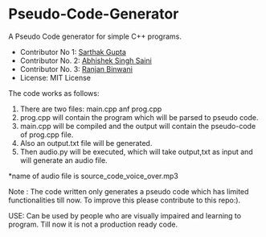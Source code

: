 # Pseudo-Code-Generator

A Pseudo Code generator for simple C++ programs.

* Contributor No 1: [Sarthak Gupta](https://github.com/sarthak-sopho)
* Contributor No. 2: [Abhishek Singh Saini](https://github.com/AbhiTaker)
* Contributor No. 3: [Ranjan Binwani](https://github.com/ranjanbinwani)
* License: MIT License

The code works as follows:
1) There are two files: main.cpp anf prog.cpp
2) prog.cpp will contain the program which will be parsed to pseudo code.
3) main.cpp will be compiled and the output will contain the pseudo-code of prog.cpp file.
4) Also an output.txt file will be generated.
5) Then audio.py will be executed, which will take output,txt as input and will generate an audio file.

*name of audio file is source_code_voice_over.mp3

Note : The code written only generates a pseudo code which has limited functionalities till now. To improve this please contribute to this repo:).

USE: Can be used by people who are visually impaired and learning to program. Till now it is not a production ready code.
